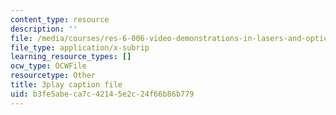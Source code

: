 ```yaml
---
content_type: resource
description: ''
file: /media/courses/res-6-006-video-demonstrations-in-lasers-and-optics-spring-2008/b3fe5abeca7c42145e2c24f66b86b779_goPg4-iVa1s.srt
file_type: application/x-subrip
learning_resource_types: []
ocw_type: OCWFile
resourcetype: Other
title: 3play caption file
uid: b3fe5abe-ca7c-4214-5e2c-24f66b86b779
---
```

